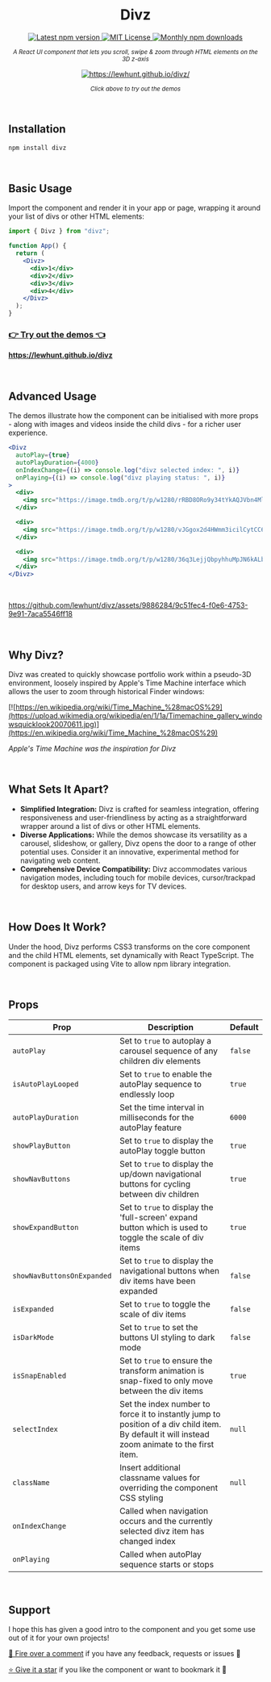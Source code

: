 <h1 align='center'>
  Divz
</h1>
<p align='center'>
  <a href='https://www.npmjs.com/package/divz'>
    <img src='https://img.shields.io/npm/v/divz.svg' alt='Latest npm version'>
  </a>
    <a href='https://github.com/lewhunt/divz/blob/main/LICENSE'>
    <img src='https://img.shields.io/badge/License-MIT-yellow.svg' alt='MIT License'>
  </a>
    <a href='https://www.npmjs.com/package/divz'>
    <img src='https://img.shields.io/npm/dm/divz.svg' alt='Monthly npm downloads'>
  </a>
</p>

<p align='center'><i><small>
A React UI component that lets you scroll, swipe & zoom through HTML elements on the 3D z-axis</small></i></p>

<p dir="auto" align='center'><a href="https://lewhunt.github.io/divz/" rel="nofollow"><img  align='center' src="https://lewhunt.github.io/assets/readme/divz-demo1.gif" alt="https://lewhunt.github.io/divz/"></a></p>

<p align='center'><i><small>
Click above to try out the demos</small></i></p>

<br/>

## Installation

```bash
npm install divz
```

<br/>

## Basic Usage

Import the component and render it in your app or page, wrapping it around your list of divs or other HTML elements:

```jsx
import { Divz } from "divz";

function App() {
  return (
    <Divz>
      <div>1</div>
      <div>2</div>
      <div>3</div>
      <div>4</div>
    </Divz>
  );
}
```

### [:point_right: Try out the demos :point_left:](https://lewhunt.github.io/divz/)

**https://lewhunt.github.io/divz**

<br/>

## Advanced Usage

The demos illustrate how the component can be initialised with more props - along with images and videos inside the child divs - for a richer user experience.

```jsx
<Divz
  autoPlay={true}
  autoPlayDuration={4000}
  onIndexChange={(i) => console.log("divz selected index: ", i)}
  onPlaying={(i) => console.log("divz playing status: ", i)}
>
  <div>
    <img src="https://image.tmdb.org/t/p/w1280/rRBD8ORo9y34tYkAQJVbn4Ml6tu.jpg" />
  </div>

  <div>
    <img src="https://image.tmdb.org/t/p/w1280/vJGgox2d4HWmm3icilCytCC6RCR.jpg" />
  </div>

  <div>
    <img src="https://image.tmdb.org/t/p/w1280/36q3LejjQbpyhhuMpJN6kALbFtR.jpg" />
  </div>
</Divz>
```

<br/>

https://github.com/lewhunt/divz/assets/9886284/9c51fec4-f0e6-4753-9e91-7aca5546ff18

<br/>

## Why Divz?

Divz was created to quickly showcase portfolio work within a pseudo-3D environment, loosely inspired by Apple's Time Machine interface which allows the user to zoom through historical Finder windows:

[![https://en.wikipedia.org/wiki/Time_Machine_%28macOS%29](https://upload.wikimedia.org/wikipedia/en/1/1a/Timemachine_gallery_windowsquicklook20070611.jpg)](https://en.wikipedia.org/wiki/Time_Machine_%28macOS%29)

<p><i>Apple's Time Machine was the inspiration for Divz</i></p>

<br/>
  
## What Sets It Apart?

- <b>Simplified Integration:</b> Divz is crafted for seamless integration, offering responsiveness and user-friendliness by acting as a straightforward wrapper around a list of divs or other HTML elements.
- <b>Diverse Applications:</b> While the demos showcase its versatility as a carousel, slideshow, or gallery, Divz opens the door to a range of other potential uses. Consider it an innovative, experimental method for navigating web content.
- <b>Comprehensive Device Compatibility:</b> Divz accommodates various navigation modes, including touch for mobile devices, cursor/trackpad for desktop users, and arrow keys for TV devices.

<br/>

## How Does It Work?

Under the hood, Divz performs CSS3 transforms on the core component and the child HTML elements, set dynamically with React TypeScript. The component is packaged using Vite to allow npm library integration.

<br/>

## Props

| Prop                       | Description                                                                                                                                    | Default |
| -------------------------- | ---------------------------------------------------------------------------------------------------------------------------------------------- | ------- |
| `autoPlay`                 | Set to `true` to autoplay a carousel sequence of any children div elements                                                                     | `false` |
| `isAutoPlayLooped`         | Set to `true` to enable the autoPlay sequence to endlessly loop                                                                                | `true`  |
| `autoPlayDuration`         | Set the time interval in milliseconds for the autoPlay feature                                                                                 | `6000`  |
| `showPlayButton`           | Set to `true` to display the autoPlay toggle button                                                                                            | `true`  |
| `showNavButtons`           | Set to `true` to display the up/down navigational buttons for cycling between div children                                                     | `true`  |
| `showExpandButton`         | Set to `true` to display the 'full-screen' expand button which is used to toggle the scale of div items                                        | `true`  |
| `showNavButtonsOnExpanded` | Set to `true` to display the navigational buttons when div items have been expanded                                                            | `false` |
| `isExpanded`               | Set to `true` to toggle the scale of div items                                                                                                 | `false` |
| `isDarkMode`               | Set to `true` to set the buttons UI styling to dark mode                                                                                       | `false` |
| `isSnapEnabled`            | Set to `true` to ensure the transform animation is snap-fixed to only move between the div items                                               | `true`  |
| `selectIndex`              | Set the index number to force it to instantly jump to position of a div child item. By default it will instead zoom animate to the first item. | `null`  |
| `className`                | Insert additional classname values for overriding the component CSS styling                                                                    | `null`  |
| `onIndexChange`            | Called when navigation occurs and the currently selected divz item has changed index                                                           |         |
| `onPlaying`                | Called when autoPlay sequence starts or stops                                                                                                  |         |

<br/>

## Support

I hope this has given a good intro to the component and you get some use out of it for your own projects!

[💬 Fire over a comment](https://github.com/lewhunt/divz/issues) if you have any feedback, requests or issues 🐛

[⭐ Give it a star](https://github.com/lewhunt/divz) if you like the component or want to bookmark it 🙏

